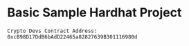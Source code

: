 # Basic Sample Hardhat Project

```
Crypto Devs Contract Address: 0xcB98D17DdB6bAdD22465a82827639B301116980d
```
